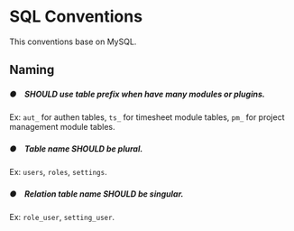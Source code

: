 # SQL Conventions

This conventions base on MySQL.

## Naming

##### ●　SHOULD use table prefix when have many modules or plugins.

Ex: `aut_` for authen tables, `ts_` for timesheet module tables, `pm_` for project management module tables.

##### ●　Table name SHOULD be plural.

Ex: `users`, `roles`, `settings`.

##### ●　Relation table name SHOULD be singular.

Ex: `role_user`, `setting_user`.
